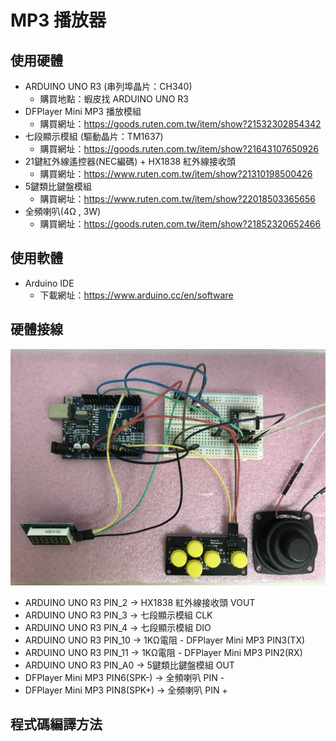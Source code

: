  MP3 播放器
============

使用硬體
--------

* ARDUINO UNO R3 (串列埠晶片：CH340)
    * 購買地點：蝦皮找 ARDUINO UNO R3
* DFPlayer Mini MP3 播放模組
    * 購買網址：https://goods.ruten.com.tw/item/show?21532302854342
* 七段顯示模組 (驅動晶片：TM1637)
    * 購買網址：https://goods.ruten.com.tw/item/show?21643107650926
* 21鍵紅外線遙控器(NEC編碼) + HX1838 紅外線接收頭 
    * 購買網址：https://www.ruten.com.tw/item/show?21310198500426
* 5鍵類比鍵盤模組
    * 購買網址：https://www.ruten.com.tw/item/show?22018503365656
* 全頻喇叭(4Ω , 3W)
    * 購買網址：https://goods.ruten.com.tw/item/show?21852320652466

使用軟體
--------

* Arduino IDE
    * 下載網址：https://www.arduino.cc/en/software

硬體接線
---------

 ![image](https://github.com/liping588/mp3_player/blob/master/image/mp3_pic%20.jpg)

* ARDUINO UNO R3 PIN_2  -> HX1838 紅外線接收頭 VOUT
* ARDUINO UNO R3 PIN_3  -> 七段顯示模組 CLK
* ARDUINO UNO R3 PIN_4  -> 七段顯示模組 DIO
* ARDUINO UNO R3 PIN_10 -> 1KΩ電阻 - DFPlayer Mini MP3 PIN3(TX)
* ARDUINO UNO R3 PIN_11 -> 1KΩ電阻 - DFPlayer Mini MP3 PIN2(RX)
* ARDUINO UNO R3 PIN_A0 -> 5鍵類比鍵盤模組 OUT
* DFPlayer Mini MP3 PIN6(SPK-) -> 全頻喇叭 PIN -
* DFPlayer Mini MP3 PIN8(SPK+) -> 全頻喇叭 PIN +

程式碼編譯方法
--------------
